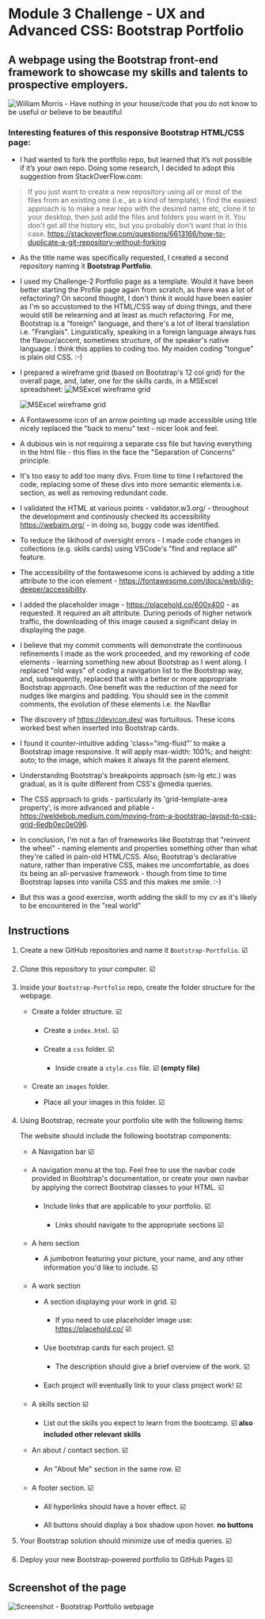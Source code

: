 # Module 3 Challenge - UX and Advanced CSS: Bootstrap Portfolio

## A webpage using the Bootstrap front-end framework to showcase my skills and talents to prospective employers.

![William Morris - Have nothing in your house/code that you do not know to be useful or believe to be beautiful](images/morris.png)

### Interesting features of this responsive Bootstrap HTML/CSS page:

* I had wanted to fork the portfolio repo, but learned that it’s not possible if it’s your own repo. Doing some research, I decided to adopt this suggestion from StackOverFlow.com:
> If you just want to create a new repository using all or most of the files from an existing one (i.e., as a kind of template), I find the easiest approach is to make a new repo with the desired name etc, clone it to your desktop, then just add the files and folders you want in it.
> You don't get all the history etc, but you probably don't want that in this case.
https://stackoverflow.com/questions/6613166/how-to-duplicate-a-git-repository-without-forking

* As the title name was specifically requested, I created a second repository naming it **Bootstrap Portfolio**.

* I used my Challenge-2 Portfolio page as a template. Would it have been better starting the Profile page again from scratch, as there was a lot of refactoring? On second thought, I don't think it would have been easier as I'm so accustomed to the HTML/CSS way of doing things, and there would still be relearning and at least as much refactoring. For me, Bootstrap is a "foreign" language, and there's a lot of literal translation i.e. "Franglais". Linguistically, speaking in a foreign language always has the flavour/accent, sometimes structure, of the speaker's native language. I think this applies to coding too. My maiden coding "tongue" is plain old CSS. :-) 

* I prepared a wireframe grid (based on Bootstrap's 12 col grid) for the overall page, and, later, one for the skills cards, in a MSExcel spreadsheet:
  ![MSExcel wireframe grid ](images/wireframe.png) 
  
  ![MSExcel wireframe grid ](images/skills-cards-wireframe.png)
 
* A Fontawesome icon of an arrow pointing up made accessible using title nicely replaced the "back to menu" text - nicer look and feel.

* A dubious win is not requiring a separate css file but having everything in the html file - this flies in the face the "Separation of Concerns" principle.

* It's too easy to add too many divs. From time to time I refactored the code, replacing some of these divs into more semantic elements i.e. section, as well as removing redundant code.

* I validated the HTML at various points - validator.w3.org/ - throughout the development and continously checked its accessibility https://webaim.org/ - in doing so, buggy code was identified.

* To reduce the likihood of oversight errors - I made code changes in collections (e.g. skills cards) using VSCode's "find and replace all" feature.

* The accessibility of the fontawesome icons is achieved by adding a title attribute to the icon element - https://fontawesome.com/docs/web/dig-deeper/accessibility.

* I added the placeholder image - https://placehold.co/600x400 - as requested. It required an alt attribute. During periods of higher network traffic, the downloading of this image caused a significant delay in displaying the page.

* I believe that my commit comments will demonstrate the continuous refinements I made as the work proceeded, and my reworking of code elements - learning something new about Bootstrap as I went along. I replaced "old ways" of coding a navigation list to the Bootstrap way, and, subsequently, replaced that with a better or more appropriate Bootstrap approach. One benefit was the reduction of the need for nudges like margins and padding. You should see in the commit comments, the evolution of these elements i.e. the NavBar

* The discovery of https://devicon.dev/ was fortuitous. These icons worked best when inserted into Bootstrap cards.

* I found it counter-intuitive adding 'class="img-fluid"' to make a Bootstrap image responsive. It will apply max-width: 100%; and height: auto; to the image, which makes it always fit the parent element. 

* Understanding Bootstrap's breakpoints approach (sm-lg etc.) was gradual, as it is quite different from CSS's @media queries.

* The CSS approach to grids - particularly its 'grid-template-area property', is more advanced and pliable - https://weldebob.medium.com/moving-from-a-bootstrap-layout-to-css-grid-6edb0ec0e096.

* In conclusion, I'm not a fan of frameworks like Bootstrap that "reinvent the wheel" - naming elements and properties something other than what they're called in pain-old HTML/CSS. Also, Bootstrap's declarative nature, rather than imperative CSS, makes me uncomfortable, as does its being an all-pervasive framework - though from time to time Bootstrap lapses into vanilla CSS and this makes me smile. :-)

* But this was a good exercise, worth adding the skill to my cv as it's likely to be encountered in the "real world"

## Instructions


1. Create a new GitHub repositories and name it `Bootstrap-Portfolio`. :ballot_box_with_check:

2. Clone this repository to your computer. :ballot_box_with_check:

3. Inside your `Bootstrap-Portfolio` repo, create the folder structure for the webpage. 
   
   - Create a folder structure. :ballot_box_with_check:

     - Create a `index.html`. :ballot_box_with_check:

     - Create a `css` folder. :ballot_box_with_check:

       - Inside create a `style.css` file. :ballot_box_with_check: **(empty file)**

   - Create an `images` folder.

       - Place all your images in this folder. :ballot_box_with_check:

4. Using Bootstrap, recreate your portfolio site with the following items:

   The website should include the following bootstrap components:

    - A Navigation bar :ballot_box_with_check:
    
    - A navigation menu at the top. Feel free to use the navbar code provided in Bootstrap's documentation, or create your own navbar by applying the correct Bootstrap classes to your HTML. :ballot_box_with_check:

      - Include links that are applicable to your portfolio. :ballot_box_with_check:
  
        - Links should navigate to the appropriate sections  :ballot_box_with_check:

    - A hero section

        - A jumbotron featuring your picture, your name, and any other information you'd like to include. :ballot_box_with_check:

    - A work section

      - A section displaying your work in grid. :ballot_box_with_check:

        - If you need to use placeholder image use: https://placehold.co/ :ballot_box_with_check:

      - Use bootstrap cards for each project. :ballot_box_with_check:

        - The description should give a brief overview of the work. :ballot_box_with_check:
  
      - Each project will eventually link to your class project work! :ballot_box_with_check:

    - A skills section :ballot_box_with_check: 

      - List out the skills you expect to learn from the bootcamp. :ballot_box_with_check: **also included other relevant skills**

    - An about / contact section. :ballot_box_with_check:

      - An "About Me" section in the same row. :ballot_box_with_check:
    
    - A footer section. :ballot_box_with_check:

      - All hyperlinks should have a hover effect. :ballot_box_with_check:

      - All buttons should display a box shadow upon hover. **no buttons**

5. Your Bootstrap solution should minimize use of media queries. :ballot_box_with_check:

6. Deploy your new Bootstrap-powered portfolio to GitHub Pages :ballot_box_with_check:

## Screenshot of the page


  ![Screenshot - Bootstrap Portfolio webpage ](images/Bootstrap-Portfolio.png)